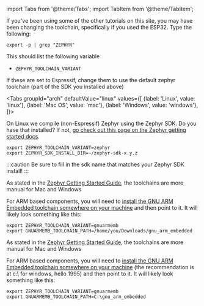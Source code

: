 
import Tabs from '@theme/Tabs';
import TabItem from '@theme/TabItem';

If you've been using some of the other tutorials on this site, you may have been changing the toolchain, specifically if you used the ESP32. Type the following:

```
export -p | grep "ZEPHYR"
```

This should list the following variable
* `ZEPHYR_TOOLCHAIN_VARIANT`

If these are set to Espressif, change them to use the default zephyr toolchain (part of the SDK you installed above)

<Tabs
groupId="arch"
defaultValue="linux"
values={[
{label: 'Linux', value: 'linux'},
{label: 'Mac OS', value: 'mac'},
{label: 'Windows', value: 'windows'},
]}>

<TabItem value="linux">

On Linux we compile (non-Espressif) Zephyr using the Zephyr SDK. Do you have that installed? If not, [go check out this page on the Zephyr getting started docs](https://docs.zephyrproject.org/latest/getting_started/index.html#install-a-toolchain). 

```
export ZEPHYR_TOOLCHAIN_VARIANT=zephyr
export ZEPHYR_SDK_INSTALL_DIR=~/zephyr-sdk-x.y.z
```
:::caution
Be sure to fill in the sdk name that matches your Zephyr SDK install!
:::

</TabItem>


<TabItem value="mac">

As stated in the [Zephyr Getting Started Guide](https://docs.zephyrproject.org/latest/getting_started/index.html), the toolchains are more manual for Mac and Windows

For ARM based components, you will need to [install the GNU ARM Embedded toolchain somewhere on your machine](https://docs.zephyrproject.org/latest/getting_started/toolchain_3rd_party_x_compilers.html#gnu-arm-embedded) and then point to it. It will likely look something like this:

```
export ZEPHYR_TOOLCHAIN_VARIANT=gnuarmemb
export GNUARMEMB_TOOLCHAIN_PATH=/home/you/Downloads/gnu_arm_embedded
```

</TabItem>

<TabItem value="windows">

As stated in the [Zephyr Getting Started Guide](https://docs.zephyrproject.org/latest/getting_started/index.html), the toolchains are more manual for Mac and Windows

For ARM based components, you will need to [install the GNU ARM Embedded toolchain somewhere on your machine](https://docs.zephyrproject.org/latest/getting_started/toolchain_3rd_party_x_compilers.html#gnu-arm-embedded) (the recommendation is at c:\ for windows, hello 1995) and then point to it. It will likely look something like this:

```
export ZEPHYR_TOOLCHAIN_VARIANT=gnuarmemb
export GNUARMEMB_TOOLCHAIN_PATH=C:\gnu_arm_embedded
```

</TabItem>

</Tabs>
